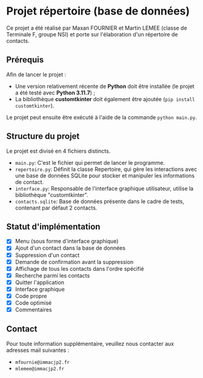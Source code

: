 # Projet répertoire (base de données)

Ce projet a été réalisé par Maxan FOURNIER et Martin LEMEE (classe de Terminale F, groupe NSI) et porte sur l'élaboration d'un répertoire de contacts.

## Prérequis

Afin de lancer le projet :

-   Une version relativement récente de **Python** doit être installée (le projet a été testé avec **Python 3.11.7**) ;
-   La bibliothèque **customtkinter** doit également être ajoutée (`pip install customtkinter`).

Le projet peut ensuite être exécuté à l'aide de la commande `python main.py`.

## Structure du projet

Le projet est divisé en 4 fichiers distincts.

-   `main.py`: C'est le fichier qui permet de lancer le programme.
-   `repertoire.py`: Définit la classe Repertoire, qui gère les interactions avec une base de données SQLite pour stocker et manipuler les informations de contact.
-   `interface.py`: Responsable de l'interface graphique utilisateur, utilise la bibliothèque "customtkinter".
-   `contacts.sqlite`: Base de données présente dans le cadre de tests, contenant par défaut 2 contacts.

## Statut d'implémentation

-   [x] Menu (sous forme d'interface graphique)
-   [x] Ajout d'un contact dans la base de données
-   [x] Suppression d'un contact
-   [x] Demande de confirmation avant la suppression
-   [x] Affichage de tous les contacts dans l'ordre spécifié
-   [x] Recherche parmi les contacts
-   [x] Quitter l'application
-   [x] Interface graphique
-   [x] Code propre
-   [x] Code optimisé
-   [x] Commentaires

## Contact

Pour toute information supplémentaire, veuillez nous contacter aux adresses mail suivantes :

-   `mfournie@immacjp2.fr`
-   `mlemee@immacjp2.fr`
